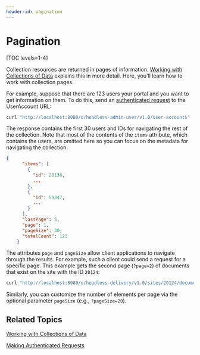 ```yaml
---
header-id: pagination
---
```


# Pagination

[TOC levels=1-4]

Collection resources are returned in pages of information. 
[Working with Collections of Data](/docs/7-1/tutorials/-/knowledge_base/t/working-with-collections-of-data) 
explains this in more detail. Here, you'll learn how to work with collection 
pages. 

For example, suppose that there are 123 users your portal and you want to get 
information on them. To do this, send an 
[authenticated request](/docs/7-1/tutorials/-/knowledge_base/t/making-authenticated-requests) 
to the UserAccount URL: 

```bash
curl "http://localhost:8080/o/headless-admin-user/v1.0/user-accounts"  -u 'test@liferay.com:test'
```

The response contains the first 30 users and IDs for navigating the rest of the 
collection. Note that most of the contents of the `items` attribute, which 
contains the users, are omitted here so you can focus on the metadata for 
navigating the collection: 

```json
{
      "items": [
        {
          "id": 20130,
          ...
        },
        {
          "id": 59347,
          ...
        }
      ],
      "lastPage": 5,
      "page": 1,
      "pageSize": 30,
      "totalCount": 123
    }
```

The attributes `page` and `pageSize` allow client applications to navigate 
through the results. For example, such a client could send a request for a 
specific page. This example gets the second page (`?page=2`) of documents that 
exist on the site with the ID `20124`: 

```bash
curl "http://localhost:8080/o/headless-delivery/v1.0/sites/20124/documents?page=2"  -u 'test@liferay.com:test'
```

Similarly, you can customize the number of elements per page via the optional 
parameter `pageSize` (e.g., `?pageSize=20`). 

## Related Topics

[Working with Collections of Data](/docs/7-1/tutorials/-/knowledge_base/t/working-with-collections-of-data)

[Making Authenticated Requests](/docs/7-1/tutorials/-/knowledge_base/t/making-authenticated-requests)

